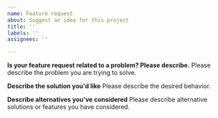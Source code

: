 ```yaml
---
name: Feature request
about: Suggest an idea for this project
title: ''
labels: ''
assignees: ''

---
```


**Is your feature request related to a problem? Please describe.**
Please describe the problem you are trying to solve.

**Describe the solution you'd like**
Please describe the desired behavior.

**Describe alternatives you've considered**
Please describe alternative solutions or features you have considered.

